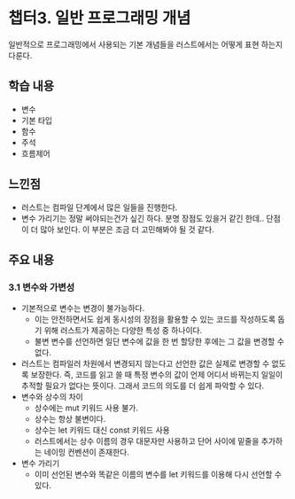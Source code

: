 # 챕터3. 일반 프로그래밍 개념

일반적으로 프로그래밍에서 사용되는 기본 개념들을 러스트에서는 어떻게 표현 하는지 다룬다.

## 학습 내용
- 변수
- 기본 타입
- 함수
- 주석
- 흐름제어

## 느낀점
- 러스트는 컴파일 단계에서 많은 일들을 진행한다.
- 변수 가리기는 정말 써야되는건가 싶긴 하다. 분명 장점도 있을거 같긴 한데.. 단점이 더 많아 보인다. 이 부분은 조금 더 고민해봐야 될 것 같다.

## 주요 내용

### 3.1 변수와 가변성
- 기본적으로 변수는 변경이 불가능하다.
    - 이는 안전하면서도 쉽게 동시성의 장점을 활용할 수 있는 코드를 작성하도록 돕기 위해 러스트가 제공하는 다양한 특성 중 하나이다.
    - 불변 변수를 선언하면 일단 변수에 값을 한 번 할당한 후에는 그 값을 변경할 수 없다.
- 러스트는 컴파일러 차원에서 변경되지 않는다고 선언한 값은 실제로 변경할 수 없도록 보장한다. 즉, 코드를 읽고 쓸 때 특정 변수의 값이 언제 어디서 바뀌는지 일일이 추적할 필요가 없다는 뜻이다. 그래서 코드의 의도를 더 쉽게 파악할 수 있다.
- 변수와 상수의 차이
    - 상수에는 mut 키워드 사용 불가.
    - 상수는 항상 불변이다.
    - 상수는 let 키워드 대신 const 키워드 사용
    - 러스트에서는 상수 이름의 경우 대문자만 사용하고 단어 사이에 밑줄을 추가하는 네이밍 컨벤션이 존재한다.
- 변수 가리기
    - 이미 선언된 변수와 똑같은 이름의 변수를 let 키워드를 이용해 다시 선언할 수 있다.
